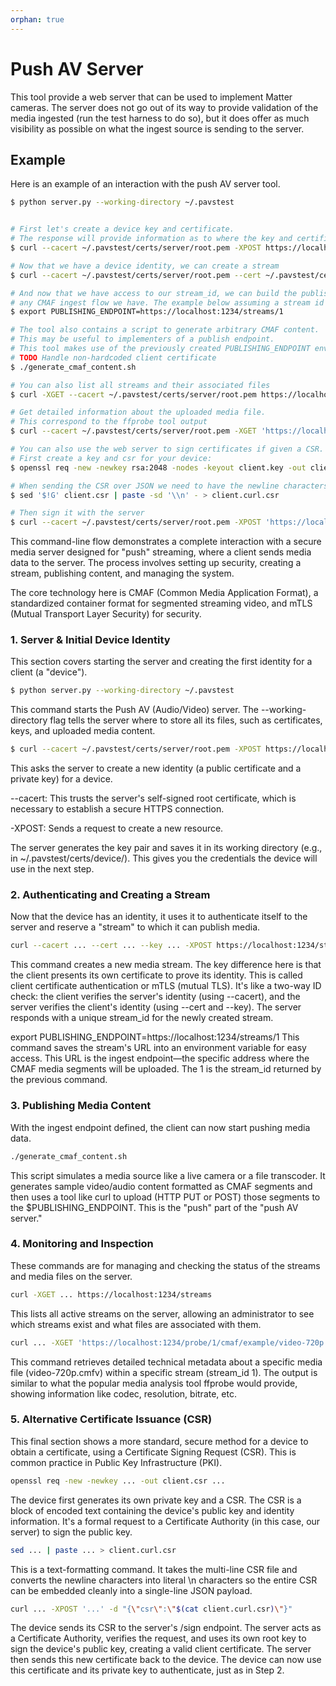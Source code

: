 ```yaml
---
orphan: true
---
```


# Push AV Server

This tool provide a web server that can be used to implement Matter cameras. The
server does not go out of its way to provide validation of the media ingested
(run the test harness to do so), but it does offer as much visibility as
possible on what the ingest source is sending to the server.

## Example

Here is an example of an interaction with the push AV server tool.

```sh
$ python server.py --working-directory ~/.pavstest


# First let's create a device key and certificate.
# The response will provide information as to where the key and certificate are located.
$ curl --cacert ~/.pavstest/certs/server/root.pem -XPOST https://localhost:1234/certs/dev/keypair

# Now that we have a device identity, we can create a stream
$ curl --cacert ~/.pavstest/certs/server/root.pem --cert ~/.pavstest/certs/device/dev.pem --key ~/.pavstest/certs/device/dev.key -XPOST https://localhost:1234/streams

# And now that we have access to our stream_id, we can build the publishing endpoint for
# any CMAF ingest flow we have. The example below assuming a stream id of "1".
$ export PUBLISHING_ENDPOINT=https://localhost:1234/streams/1

# The tool also contains a script to generate arbitrary CMAF content.
# This may be useful to implementers of a publish endpoint.
# This tool makes use of the previously created PUBLISHING_ENDPOINT environment variable.
# TODO Handle non-hardcoded client certificate
$ ./generate_cmaf_content.sh

# You can also list all streams and their associated files
$ curl -XGET --cacert ~/.pavstest/certs/server/root.pem https://localhost:1234/streams

# Get detailed information about the uploaded media file.
# This correspond to the ffprobe tool output
$ curl --cacert ~/.pavstest/certs/server/root.pem -XGET 'https://localhost:1234/probe/1/cmaf/example/video-720p.cmfv'

# You can also use the web server to sign certificates if given a CSR.
# First create a key and csr for your device:
$ openssl req -new -newkey rsa:2048 -nodes -keyout client.key -out client.csr -subj "/CN=test"

# When sending the CSR over JSON we need to have the newline characters be the literal \n.
$ sed '$!G' client.csr | paste -sd '\\n' - > client.curl.csr

# Then sign it with the server
$ curl --cacert ~/.pavstest/certs/server/root.pem -XPOST 'https://localhost:1234/certs/my-device/sign' -d "{\"csr\":\"$(cat client.curl.csr)\"}" --header "content-type: application/json"

```

This command-line flow demonstrates a complete interaction with a secure media server designed for "push" streaming, where a client sends media data to the server. The process involves setting up security, creating a stream, publishing content, and managing the system.

The core technology here is CMAF (Common Media Application Format), a standardized container format for segmented streaming video, and mTLS (Mutual Transport Layer Security) for security.

### 1. Server & Initial Device Identity
This section covers starting the server and creating the first identity for a client (a "device").

```sh
$ python server.py --working-directory ~/.pavstest
```

This command starts the Push AV (Audio/Video) server. The --working-directory flag tells the server where to store all its files, such as certificates, keys, and uploaded media content.

```sh
$ curl --cacert ~/.pavstest/certs/server/root.pem -XPOST https://localhost:1234/certs/dev/keypair
```
This asks the server to create a new identity (a public certificate and a private key) for a device.

--cacert: This trusts the server's self-signed root certificate, which is necessary to establish a secure HTTPS connection.

-XPOST: Sends a request to create a new resource.

The server generates the key pair and saves it in its working directory (e.g., in ~/.pavstest/certs/device/). This gives you the credentials the device will use in the next step.

### 2. Authenticating and Creating a Stream
Now that the device has an identity, it uses it to authenticate itself to the server and reserve a "stream" to which it can publish media.

```sh
curl --cacert ... --cert ... --key ... -XPOST https://localhost:1234/streams
```
This command creates a new media stream. The key difference here is that the client presents its own certificate to prove its identity. This is called client certificate authentication or mTLS (mutual TLS). It's like a two-way ID check: the client verifies the server's identity (using --cacert), and the server verifies the client's identity (using --cert and --key). The server responds with a unique stream_id for the newly created stream.

export PUBLISHING_ENDPOINT=https://localhost:1234/streams/1
This command saves the stream's URL into an environment variable for easy access. This URL is the ingest endpoint—the specific address where the CMAF media segments will be uploaded. The 1 is the stream_id returned by the previous command.

### 3. Publishing Media Content
With the ingest endpoint defined, the client can now start pushing media data.

```sh
./generate_cmaf_content.sh
```
This script simulates a media source like a live camera or a file transcoder. It generates sample video/audio content formatted as CMAF segments and then uses a tool like curl to upload (HTTP PUT or POST) those segments to the $PUBLISHING_ENDPOINT. This is the "push" part of the "push AV server."

### 4. Monitoring and Inspection
These commands are for managing and checking the status of the streams and media files on the server.

```sh
curl -XGET ... https://localhost:1234/streams
```
This lists all active streams on the server, allowing an administrator to see which streams exist and what files are associated with them.

```sh
curl ... -XGET 'https://localhost:1234/probe/1/cmaf/example/video-720p.cmfv'
```
This command retrieves detailed technical metadata about a specific media file (video-720p.cmfv) within a specific stream (stream_id 1). The output is similar to what the popular media analysis tool ffprobe would provide, showing information like codec, resolution, bitrate, etc.

### 5. Alternative Certificate Issuance (CSR)
This final section shows a more standard, secure method for a device to obtain a certificate, using a Certificate Signing Request (CSR). This is common practice in Public Key Infrastructure (PKI).

```sh
openssl req -new -newkey ... -out client.csr ...
```
The device first generates its own private key and a CSR. The CSR is a block of encoded text containing the device's public key and identity information. It's a formal request to a Certificate Authority (in this case, our server) to sign the public key.

```sh
sed ... | paste ... > client.curl.csr
```
This is a text-formatting command. It takes the multi-line CSR file and converts the newline characters into literal \n characters so the entire CSR can be embedded cleanly into a single-line JSON payload.

```sh
curl ... -XPOST '...' -d "{\"csr\":\"$(cat client.curl.csr)\"}"
```
The device sends its CSR to the server's /sign endpoint. The server acts as a Certificate Authority, verifies the request, and uses its own root key to sign the device's public key, creating a valid client certificate. The server then sends this new certificate back to the device. The device can now use this certificate and its private key to authenticate, just as in Step 2.